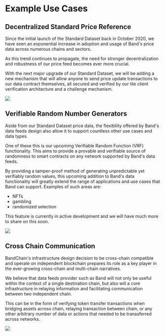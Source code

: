 # Example Use Cases

## Decentralized Standard Price Reference

Since the initial launch of the Standard Dataset back in October 2020, we have seen an exponential increase in adoption and usage of Band's price data across numerous chains and sectors.

As this trend continues to propagate, the need for stronger decentralization and robustness of our price feed becomes ever more crucial.

With the next major upgrade of our Standard Dataset, we will be adding a new mechanism that will allow anyone to send price update transactions to our data contract themselves, all secured and verified by our lite client verification architecture and a challenge mechanism.

![](https://i.imgur.com/gDL6llY.png)

## Verifiable Random Number Generators

Aside from our Standard Dataset price data, the flexibility offered by Band's data feeds design also allow it to support countless other use cases and data types.

One of these this is our upcoming Verifiable Random Function (VRF) functionality. This aims to provide a provable and verifiable source of randomness to smart contracts on any network supported by Band's data feeds.

By providing a tamper-proof method of generating unpredictable yet verifiably random values, this upcoming addition to Band's data functionality will greatly extend the range of applications and use cases that Band can support. Examples of such areas are:

- NFTs
- gambling
- randomized selection

This feature is currently in active development and we will have much more to share on this soon.

![](https://i.imgur.com/GzCvPyS.png)

## Cross Chain Communication

BandChain's infrastructure design decision to be cross-chain compatible and operate on independent blockchain prepares its role as a key player in the ever-growing cross-chain and multi-chain narratives.

We believe that data feeds provider such as Band will not only be useful within the context of a single destination chain, but also will a core infrastructure in relaying information and facilitating communication between two independent chain.

This can be in the form of verifying token transfer transactions when bridging assets across chain, relaying transaction between chain, or any other arbitrary number of data or actions that needed to be tranasferred across networks.

![](https://i.imgur.com/QitF6gv.png)
